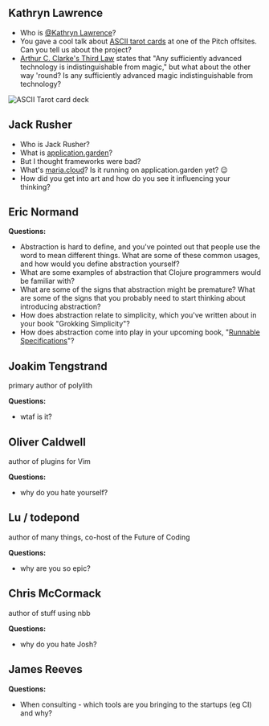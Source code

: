 ## Kathryn Lawrence

- Who is [@Kathryn Lawrence](https://clojurians.slack.com/team/U036AP3U9BM)?
- You gave a cool talk about [ASCII tarot cards](https://ascii-tarot.com) at one of the Pitch offsites. Can you tell us about the project?
- [Arthur C. Clarke's Third Law](https://en.wikipedia.org/wiki/Clarke's_three_laws) states that "Any sufficiently advanced technology is indistinguishable from magic," but what about the other way 'round? Is any sufficiently advanced magic indistinguishable from technology?

![ASCII Tarot card deck](https://raw.githubusercontent.com/lawreka/ascii-tarot/HEAD/irl.JPG)

## Jack Rusher

- Who is Jack Rusher?
- What is [application.garden](https://docs.apps.garden/)?
- But I thought frameworks were bad?
- What's [maria.cloud](https://www.maria.cloud/)? Is it running on application.garden yet? :wink: 
- How did you get into art and how do you see it influencing your thinking?

## Eric Normand

**Questions:**
- Abstraction is hard to define, and you've pointed out that people use the word to mean different things. What are some of these common usages, and how would you define abstraction yourself?
- What are some examples of abstraction that Clojure programmers would be familiar with?
- What are some of the signs that abstraction might be premature? What are some of the signs that you probably need to start thinking about introducing abstraction?
- How does abstraction relate to simplicity, which you've written about in your book "Grokking Simplicity"?
- How does abstraction come into play in your upcoming book, "[Runnable Specifications](https://ericnormand.me/domain-modeling)"?

##  Joakim Tengstrand 

primary author of polylith

**Questions:**
- wtaf is it?

## Oliver Caldwell

author of plugins for Vim 

**Questions:**
- why do you hate yourself?

## Lu / todepond

author of many things, co-host of the Future of Coding

**Questions:**
- why are you so epic?

## Chris McCormack

author of stuff using nbb

**Questions:**
- why do you hate Josh?


## James Reeves

**Questions:**
- When consulting - which tools are you bringing to the startups (eg CI) and why?
